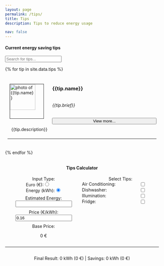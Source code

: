 ```yaml
---
layout: page
permalink: /tips/
title: Tips
description: Tips to reduce energy usage

nav: false
---
```

<script async src="{{ base.url | prepend: site.url }}/assets/js/search.js"></script>
<script async src="{{ base.url | prepend: site.url }}/assets/js/calculator.js"></script>

#### Current energy saving tips

<input type="text" onkeyup="searchFunction()" class="form-control" id="mySearch" placeholder="Search for tips...">

<div id="tipsWrapper">

{% for tip in site.data.tips %}

<div class="tipContainer" style="padding: 0.5rem">
    <div style="display:flex">
        <div style="display: flex; width: 30%; justify-content: center; align-items: center;">
            <img style="border:1px solid; float: left; width: 75%; margin-right: 20px;" src="{{ tip.image | prepend: '/assets/img/' | prepend: site.baseurl | prepend: site.url }}" alt="photo of {{tip.name}}">
        </div>
        <div style="display: flex; flex-direction: column;justify-content: center; width: 70%">
            <h3 class="tipTitle">{{tip.name}}</h3>
            <h6>{{tip.brief}}</h6>
            <button type="button" class="btn btn-default btn-sm" data-toggle="collapse" data-target="#collapse{{ tip.id }}">
            View more...
            </button>
        </div>
    </div>
    <div class="collapse" id="collapse{{ tip.id }}" style="padding: 0.5rem; margin: auto; width: 95%; position: center">
        <div class="card bg-dark text-white card-body">
        {{tip.description}}
        </div>
    </div>
    <hr>
</div>

{% endfor %}

<div style="display:flex; justify-content:center; align-items:center;">
    <h4> Tips Calculator </h4>
</div>

<div style="display:block; height:auto;">
    <div style="display:flex;">
        <div style="display:flex; flex-direction:column; align-items:center; justify-content:center; width: 50%">
            <label>Input Type: </label>
            <div class="inputField1_1">
                    <div>Euro (€):<input class="inputType" type="radio" name="option" value="euro"></div>
                    <div>Energy (kWh):<input class="inputType" type="radio" name="option" value="energy" checked></div>
            </div>
            <label for="energyInput" style="margin-top:0.5rem; margin-bottom:0 !important;"> Estimated Energy:</label>
            <input id="energyInput" type="text" onkeypress="isNumberKey(event)">
            <label for="priceInput" style="margin-top:0.5rem; margin-bottom:0 !important;"> Price (€/kWh):</label>
            <input id="priceInput" type="text" value="0.16" onkeypress="isNumberKey(event)">
            <label for="basePrice" style="margin-top:0.5rem; margin-bottom:0 !important;">Base Price:</label>
            <p id="basePrice">0 €</p>
        </div>
        <div style="display:flex; flex-direction:column; align-items:center; width: 50%">
            <label for="Select Tips">Select Tips:</label>
            <div style="display:flex; flex-direction:column; align-items:center; justify-content:center; width:100%;">
                <div style="display:flex; flex-direction:row; width:100%;">
                <label style="width:75%;">Air Conditioning: </label>
                <input id="tip1" type="checkbox">
                </div>
                <div style="display:flex; flex-direction:row; width:100%;">
                <label style="width:75%;">Dishwasher: </label>
                <input id="tip2" type="checkbox" >
                </div>
                <div style="display:flex; flex-direction:row; width:100%;">
                <label style="width:75%;">Illumination: </label>
                <input id="tip3" type="checkbox" >
                </div>
                <div style="display:flex; flex-direction:row; width:100%;">
                <label style="width:75%;">Fridge: </label>
                <input id="tip4" type="checkbox" >
                </div>
            </div>
        </div>
    </div>
</div>

<hr>
<div style="display:flex; justify-content:center; align-items:center;">
<p id="showResultElement"> Final Result: 0 kWh (0 €) | Savings: 0 kWh (0 €) </p>
</div>

<div>
    <canvas id="myChart"></canvas>
</div>

